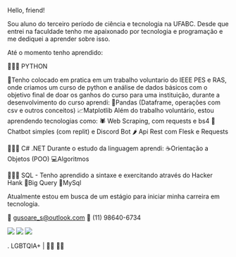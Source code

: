 Hello, friend!

Sou aluno do terceiro período de ciência e tecnologia na UFABC. Desde que entrei na faculdade tenho me apaixonado por tecnologia e programação e me dediquei a aprender sobre isso. 

Até o momento tenho aprendido:

👨🏾‍💻 PYTHON 

🐍Tenho colocado em pratica em um trabalho voluntario do IEEE PES e RAS, onde criamos um curso de python e análise de dados básicos com o objetivo final de doar os ganhos do curso para uma instituição, durante a desenvolvimento do curso aprendi:
 🐼Pandas (Dataframe, operações com csv e outros conceitos)
 📈Matplotlib 
Além do trabalho voluntário, estou aprendendo tecnologias como:
 🕷 Web Scraping, com requests e bs4
 🤖 Chatbot simples (com replit) e Discord Bot
 🌶 Api Rest com Flesk e Requests



👨🏾‍💻 C# .NET 
Durante o estudo da linguagem aprendi:
 ☕️Orientação a Objetos (POO)
 💻Algoritmos

👨🏾‍💻 SQL - Tenho aprendido a sintaxe e exercitando através do Hacker Hank
 🔎Big Query
 🐬MySql
 
 Atualmente estou em busca de um estágio para iniciar minha carreira em tecnologia.
 
 📧 gusoare_s@outlook.com        📱 (11) 98640-6734
 
 <div>
<a href = "mailto:gusoare_s@outlook.com"><img src="https://img.shields.io/badge/Gmail-D14836?style=for-the-badge&logo=gmail&logoColor=white" target="_blank"></a>
<a href="https://www.linkedin.com/in/seu-usuário-linkedln-aqui](https://www.linkedin.com/in/gustavo-soares-aa00751a3/" target="_blank"><img src="https://img.shields.io/badge/-LinkedIn-%230077B5?style=for-the-badge&logo=linkedin&logoColor=white" target="_blank"></a>  
<a href="https://instagram.com/gusoare.s" target="_blank"><img src="https://img.shields.io/badge/-Instagram-%23E4405F?style=for-the-badge&logo=instagram&logoColor=white" target="_blank"></a>
</div>

 

. LGBTQIA+ | 🏳️‍🌈 ✊🏾
